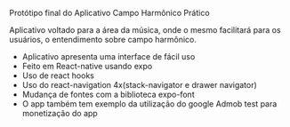 Protótipo final do Aplicativo Campo Harmônico Prático

Aplicativo voltado para a área da música, onde o mesmo facilitará para os usuários, o entendimento sobre campo harmônico.

- Aplicativo apresenta uma interface de fácil uso
- Feito em React-native usando expo
- Uso de react hooks
- Uso do react-navigation 4x(stack-navigator e drawer navigator)
- Mudança de fontes com a biblioteca expo-font
- O app também tem exemplo da utilização do google Admob test para monetização do app
